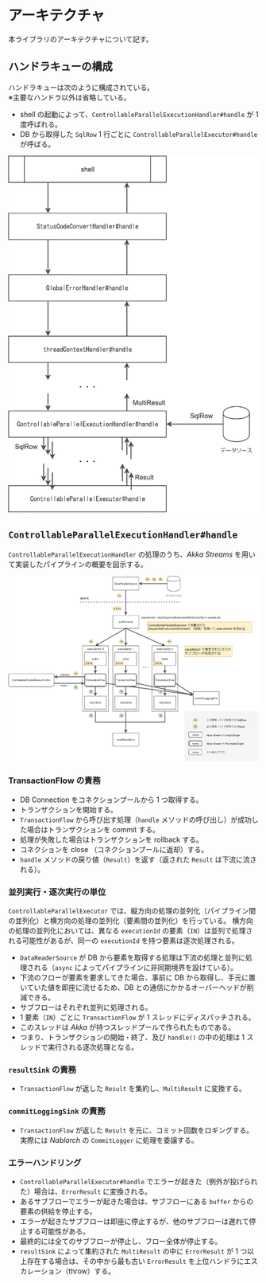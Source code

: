 # アーキテクチャ

本ライブラリのアーキテクチャについて記す。

## ハンドラキューの構成

ハンドラキューは次のように構成されている。  
※主要なハンドラ以外は省略している。

- shell の起動によって、`ControllableParallelExecutionHandler#handle` が 1度呼ばれる。
- DB から取得した `SqlRow` 1 行ごとに `ControllableParallelExecutor#handle` が呼ばる。

![ハンドラキューの構成](handler-queue-structure.png)

## `ControllableParallelExecutionHandler#handle`

`ControllableParallelExecutionHandler` の処理のうち、*Akka Streams* を用いて実装したパイプラインの概要を図示する。

![`ControllableParallelExecutionHandler`のパイプライン概要](controllable-parallel-execution-handler.png)

### TransactionFlow の責務

- DB Connection をコネクションプールから 1 つ取得する。
- トランザクションを開始する。
- `TransactionFlow` から呼び出す処理（`handle` メソッドの呼び出し）が成功した場合はトランザクションを commit する。
- 処理が失敗した場合はトランザクションを rollback する。
- コネクションを close （コネクションプールに返却）する。
- `handle` メソッドの戻り値（`Result`）を返す（返された `Result` は下流に流される）。

### 並列実行・逐次実行の単位

`ControllableParallelExecutor` では、縦方向の処理の並列化（パイプライン間の並列化）と横方向の処理の並列化（要素間の並列化）を行っている。
横方向の処理の並列化においては、異なる `executionId` の要素（`IN`）は並列で処理される可能性があるが、同一の `executionId` を持つ要素は逐次処理される。
- `DataReaderSource` が DB から要素を取得する処理は下流の処理と並列に処理される（`async` によってパイプラインに非同期境界を設けている）。
- 下流のフローが要素を要求してきた場合、事前に DB から取得し、手元に置いていた値を即座に流せるため、DB との通信にかかるオーバーヘッドが削減できる。
- サブフローはそれぞれ並列に処理される。
- 1 要素（`IN`）ごとに `TransactionFlow` が 1 スレッドにディスパッチされる。
- このスレッドは *Akka* が持つスレッドプールで作られたものである。
- つまり、トランザクションの開始・終了、及び `handle()` の中の処理は 1 スレッドで実行される逐次処理となる。

### `resultSink` の責務
- `TransactionFlow` が返した `Result` を集約し、`MultiResult` に変換する。

### `commitLoggingSink` の責務
- `TransactionFlow` が返した `Result` を元に、コミット回数をロギングする。  
  実際には *Nablarch* の `CommitLogger` に処理を委譲する。

### エラーハンドリング
- `ControllableParallelExecutor#handle` でエラーが起きた（例外が投げられた）場合は、`ErrorResult` に変換される。
- あるサブフローでエラーが起きた場合は、サブフローにある `buffer` からの要素の供給を停止する。
- エラーが起きたサブフローは即座に停止するが、他のサブフローは遅れて停止する可能性がある。
- 最終的には全てのサブフローが停止し、フロー全体が停止する。
- `resultSink` によって集約された `MultiResult` の中に `ErrorResult` が 1 つ以上存在する場合は、その中から最も古い `ErrorResult` を上位ハンドラにエスカレーション（throw）する。
